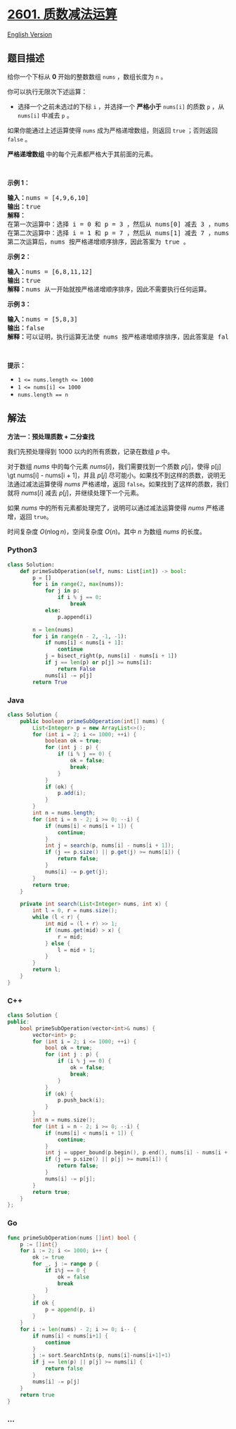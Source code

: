 # [2601. 质数减法运算](https://leetcode.cn/problems/prime-subtraction-operation)

[English Version](/solution/2600-2699/2601.Prime%20Subtraction%20Operation/README_EN.md)

## 题目描述

<!-- 这里写题目描述 -->

<p>给你一个下标从 <strong>0</strong> 开始的整数数组 <code>nums</code> ，数组长度为 <code>n</code> 。</p>

<p>你可以执行无限次下述运算：</p>

<ul>
	<li>选择一个之前未选过的下标 <code>i</code> ，并选择一个 <strong>严格小于</strong> <code>nums[i]</code> 的质数 <code>p</code> ，从 <code>nums[i]</code> 中减去 <code>p</code> 。</li>
</ul>

<p>如果你能通过上述运算使得 <code>nums</code> 成为严格递增数组，则返回 <code>true</code> ；否则返回 <code>false</code> 。</p>

<p><strong>严格递增数组</strong> 中的每个元素都严格大于其前面的元素。</p>

<p>&nbsp;</p>

<p><strong>示例 1：</strong></p>

<pre>
<strong>输入：</strong>nums = [4,9,6,10]
<strong>输出：</strong>true
<strong>解释：</strong>
在第一次运算中：选择 i = 0 和 p = 3 ，然后从 nums[0] 减去 3 ，nums 变为 [1,9,6,10] 。
在第二次运算中：选择 i = 1 和 p = 7 ，然后从 nums[1] 减去 7 ，nums 变为 [1,2,6,10] 。
第二次运算后，nums 按严格递增顺序排序，因此答案为 true 。</pre>

<p><strong>示例 2：</strong></p>

<pre>
<strong>输入：</strong>nums = [6,8,11,12]
<strong>输出：</strong>true
<strong>解释：</strong>nums 从一开始就按严格递增顺序排序，因此不需要执行任何运算。</pre>

<p><strong>示例 3：</strong></p>

<pre>
<strong>输入：</strong>nums = [5,8,3]
<strong>输出：</strong>false
<strong>解释：</strong>可以证明，执行运算无法使 nums 按严格递增顺序排序，因此答案是 false 。</pre>

<p>&nbsp;</p>

<p><strong>提示：</strong></p>

<ul>
	<li><code>1 &lt;= nums.length &lt;= 1000</code></li>
	<li><code>1 &lt;= nums[i] &lt;= 1000</code></li>
	<li><code>nums.length == n</code></li>
</ul>

## 解法

<!-- 这里可写通用的实现逻辑 -->

**方法一：预处理质数 + 二分查找**

我们先预处理得到 $1000$ 以内的所有质数，记录在数组 $p$ 中。

对于数组 $nums$ 中的每个元素 $nums[i]$，我们需要找到一个质数 $p[j]$，使得 p[j] \gt nums[i] - nums[i + 1]，并且 $p[j]$ 尽可能小。如果找不到这样的质数，说明无法通过减法运算使得 $nums$ 严格递增，返回 `false`。如果找到了这样的质数，我们就将 $nums[i]$ 减去 $p[j]$，并继续处理下一个元素。

如果 $nums$ 中的所有元素都处理完了，说明可以通过减法运算使得 $nums$ 严格递增，返回 `true`。

时间复杂度 $O(n \log n)$，空间复杂度 $O(n)$。其中 $n$ 为数组 $nums$ 的长度。

<!-- tabs:start -->

### **Python3**

<!-- 这里可写当前语言的特殊实现逻辑 -->

```python
class Solution:
    def primeSubOperation(self, nums: List[int]) -> bool:
        p = []
        for i in range(2, max(nums)):
            for j in p:
                if i % j == 0:
                    break
            else:
                p.append(i)

        n = len(nums)
        for i in range(n - 2, -1, -1):
            if nums[i] < nums[i + 1]:
                continue
            j = bisect_right(p, nums[i] - nums[i + 1])
            if j == len(p) or p[j] >= nums[i]:
                return False
            nums[i] -= p[j]
        return True
```

### **Java**

<!-- 这里可写当前语言的特殊实现逻辑 -->

```java
class Solution {
    public boolean primeSubOperation(int[] nums) {
        List<Integer> p = new ArrayList<>();
        for (int i = 2; i <= 1000; ++i) {
            boolean ok = true;
            for (int j : p) {
                if (i % j == 0) {
                    ok = false;
                    break;
                }
            }
            if (ok) {
                p.add(i);
            }
        }
        int n = nums.length;
        for (int i = n - 2; i >= 0; --i) {
            if (nums[i] < nums[i + 1]) {
                continue;
            }
            int j = search(p, nums[i] - nums[i + 1]);
            if (j == p.size() || p.get(j) >= nums[i]) {
                return false;
            }
            nums[i] -= p.get(j);
        }
        return true;
    }

    private int search(List<Integer> nums, int x) {
        int l = 0, r = nums.size();
        while (l < r) {
            int mid = (l + r) >> 1;
            if (nums.get(mid) > x) {
                r = mid;
            } else {
                l = mid + 1;
            }
        }
        return l;
    }
}
```

### **C++**

```cpp
class Solution {
public:
    bool primeSubOperation(vector<int>& nums) {
        vector<int> p;
        for (int i = 2; i <= 1000; ++i) {
            bool ok = true;
            for (int j : p) {
                if (i % j == 0) {
                    ok = false;
                    break;
                }
            }
            if (ok) {
                p.push_back(i);
            }
        }
        int n = nums.size();
        for (int i = n - 2; i >= 0; --i) {
            if (nums[i] < nums[i + 1]) {
                continue;
            }
            int j = upper_bound(p.begin(), p.end(), nums[i] - nums[i + 1]) - p.begin();
            if (j == p.size() || p[j] >= nums[i]) {
                return false;
            }
            nums[i] -= p[j];
        }
        return true;
    }
};
```

### **Go**

```go
func primeSubOperation(nums []int) bool {
	p := []int{}
	for i := 2; i <= 1000; i++ {
		ok := true
		for _, j := range p {
			if i%j == 0 {
				ok = false
				break
			}
		}
		if ok {
			p = append(p, i)
		}
	}
	for i := len(nums) - 2; i >= 0; i-- {
		if nums[i] < nums[i+1] {
			continue
		}
		j := sort.SearchInts(p, nums[i]-nums[i+1]+1)
		if j == len(p) || p[j] >= nums[i] {
			return false
		}
		nums[i] -= p[j]
	}
	return true
}
```

### **...**

```

```

<!-- tabs:end -->
